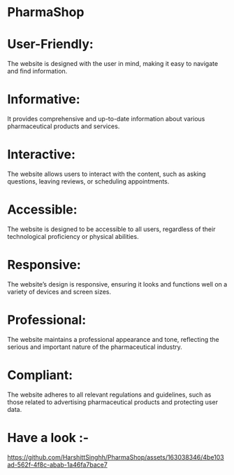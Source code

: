 # PharmaShop
# User-Friendly: 
The website is designed with the user in mind, making it easy to navigate and find information.
# Informative: 
It provides comprehensive and up-to-date information about various pharmaceutical products and services.
# Interactive:
The website allows users to interact with the content, such as asking questions, leaving reviews, or scheduling appointments.
# Accessible:
The website is designed to be accessible to all users, regardless of their technological proficiency or physical abilities.
# Responsive: 
The website’s design is responsive, ensuring it looks and functions well on a variety of devices and screen sizes.
# Professional: 
The website maintains a professional appearance and tone, reflecting the serious and important nature of the pharmaceutical industry.
# Compliant:
The website adheres to all relevant regulations and guidelines, such as those related to advertising pharmaceutical products and protecting user data.
# Have a look :-
https://github.com/HarshittSinghh/PharmaShop/assets/163038346/4be103ad-562f-4f8c-abab-1a46fa7bace7

